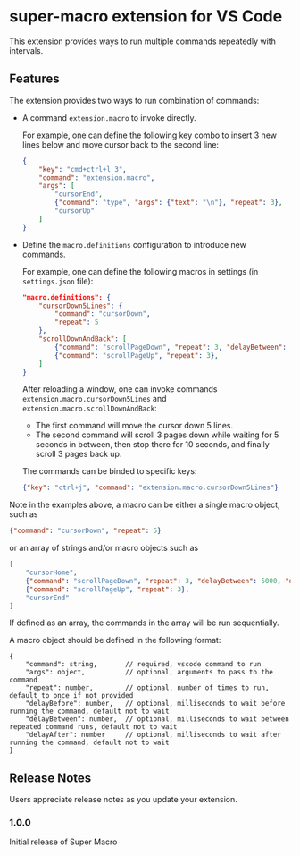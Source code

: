 # super-macro extension for VS Code

This extension provides ways to run multiple commands repeatedly with intervals.

## Features

The extension provides two ways to run combination of commands:

- A command `extension.macro` to invoke directly.

    For example, one can define the following key combo to insert 3 new lines below and move cursor back to the second line:

    ```json
    {
        "key": "cmd+ctrl+l 3",
        "command": "extension.macro",
        "args": [
            "cursorEnd",
            {"command": "type", "args": {"text": "\n"}, "repeat": 3},
            "cursorUp"
        ]
    }
    ```

- Define the `macro.definitions` configuration to introduce new commands.

    For example, one can define the following macros in settings (in `settings.json` file):

    ```json
    "macro.definitions": {
        "cursorDown5Lines": {
            "command": "cursorDown",
            "repeat": 5
        },
        "scrollDownAndBack": [
            {"command": "scrollPageDown", "repeat": 3, "delayBetween": 5000, "delayAfter": 10000},
            {"command": "scrollPageUp", "repeat": 3},
        ]
    }
    ```

    After reloading a window, one can invoke commands `extension.macro.cursorDown5Lines` and `extension.macro.scrollDownAndBack`:
    - The first command will move the cursor down 5 lines.
    - The second command will scroll 3 pages down while waiting for 5 seconds in between, then stop there for 10 seconds, and finally scroll 3 pages back up.

    The commands can be binded to specific keys:

    ```json
    {"key": "ctrl+j", "command": "extension.macro.cursorDown5Lines"}
    ```

Note in the examples above, a macro can be either a single macro object, such as

```json
{"command": "cursorDown", "repeat": 5}
```

or an array of strings and/or macro objects such as

```json
[
    "cursorHome",
    {"command": "scrollPageDown", "repeat": 3, "delayBetween": 5000, "delayAfter": 10000},
    {"command": "scrollPageUp", "repeat": 3},
    "cursorEnd"
]
```

If defined as an array, the commands in the array will be run sequentially.

A macro object should be defined in the following format:

```
{
    "command": string,       // required, vscode command to run
    "args": object,          // optional, arguments to pass to the command
    "repeat": number,        // optional, number of times to run, default to once if not provided
    "delayBefore": number,   // optional, milliseconds to wait before running the command, default not to wait
    "delayBetween": number,  // optional, milliseconds to wait between repeated command runs, default not to wait
    "delayAfter": number     // optional, milliseconds to wait after running the command, default not to wait
}
```

## Release Notes

Users appreciate release notes as you update your extension.

### 1.0.0

Initial release of Super Macro
